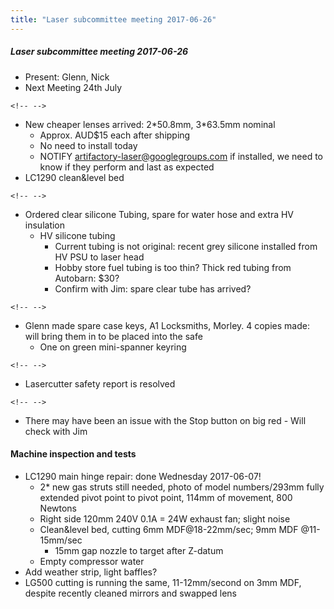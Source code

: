 ```yaml
---
title: "Laser subcommittee meeting 2017-06-26"
---
```

##### Laser subcommittee meeting 2017-06-26

-   Present: Glenn, Nick
-   Next Meeting 24th July

```{=html}
<!-- -->
```
-   New cheaper lenses arrived: 2\*50.8mm, 3\*63.5mm nominal
    -   Approx. AUD\$15 each after shipping
    -   No need to install today
    -   NOTIFY artifactory-laser@googlegroups.com if installed, we need to know if they perform and last as expected
-   LC1290 clean&level bed

```{=html}
<!-- -->
```
-   Ordered clear silicone Tubing, spare for water hose and extra HV insulation
    -   HV silicone tubing
        -   Current tubing is not original: recent grey silicone installed from HV PSU to laser head
        -   Hobby store fuel tubing is too thin? Thick red tubing from Autobarn: \$30?
        -   Confirm with Jim: spare clear tube has arrived?

```{=html}
<!-- -->
```
-   Glenn made spare case keys, A1 Locksmiths, Morley. 4 copies made: will bring them in to be placed into the safe
    -   One on green mini-spanner keyring

```{=html}
<!-- -->
```
-   Lasercutter safety report is resolved

```{=html}
<!-- -->
```
-   There may have been an issue with the Stop button on big red - Will check with Jim

#### Machine inspection and tests

-   LC1290 main hinge repair: done Wednesday 2017-06-07!
    -   2\* new gas struts still needed, photo of model numbers/293mm fully extended pivot point to pivot point, 114mm of movement, 800 Newtons
    -   Right side 120mm 240V 0.1A = 24W exhaust fan; slight noise
    -   Clean&level bed, cutting 6mm MDF@18-22mm/sec; 9mm MDF @11-15mm/sec
        -   15mm gap nozzle to target after Z-datum
    -   Empty compressor water
-   Add weather strip, light baffles?
-   LG500 cutting is running the same, 11-12mm/second on 3mm MDF, despite recently cleaned mirrors and swapped lens
